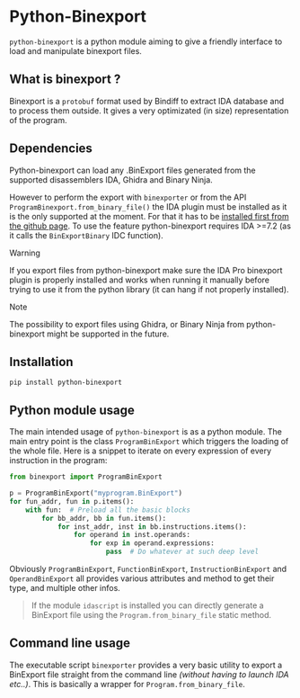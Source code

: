# Python-Binexport

``python-binexport`` is a python module aiming to give a friendly interface to load
and manipulate binexport files.

## What is binexport ?

Binexport is a ``protobuf`` format used by Bindiff to extract IDA database and
to process them outside. It gives a very optimizated (in size) representation
of the program.

## Dependencies

Python-binexport can load any .BinExport files generated from the supported disassemblers
IDA, Ghidra and Binary Ninja.

However to perform the export with ``binexporter`` or from the API ``ProgramBinexport.from_binary_file()``
the IDA plugin must be installed as it is the only supported at the moment. For that it has to be [installed first from the github page](https://github.com/google/binexport).
To use the feature python-binexport requires IDA >=7.2 (as it calls the ``BinExportBinary`` IDC function). 

> [!WARNING]
> If you export files from python-binexport make sure the IDA Pro binexport plugin is properly installed
> and works when running it manually before trying to use it from the python library (it can hang if not properly installed).


> [!NOTE]
> The possibility to export files using Ghidra, or Binary Ninja from python-binexport
> might be supported in the future.


## Installation

    pip install python-binexport



## Python module usage

The main intended usage of ``python-binexport`` is as a python module.
The main entry point is the class ``ProgramBinExport`` which triggers the
loading of the whole file. Here is a snippet to iterate on every expression
of every instruction in the program:

```python
from binexport import ProgramBinExport

p = ProgramBinExport("myprogram.BinExport")
for fun_addr, fun in p.items():
    with fun:  # Preload all the basic blocks
        for bb_addr, bb in fun.items():
            for inst_addr, inst in bb.instructions.items():
                for operand in inst.operands:
                    for exp in operand.expressions:
                        pass  # Do whatever at such deep level
```

Obviously ``ProgramBinExport``, ``FunctionBinExport``, ``InstructionBinExport`` and ``OperandBinExport``
all provides various attributes and method to get their type, and multiple other infos.

> If the module ``idascript`` is installed you can directly generate a BinExport
> file using the ``Program.from_binary_file`` static method.

## Command line usage

The executable script ``binexporter`` provides a very basic utility
to export a BinExport file straight from the command line *(without
having to launch IDA etc..)*. This is basically a wrapper for ``Program.from_binary_file``.
